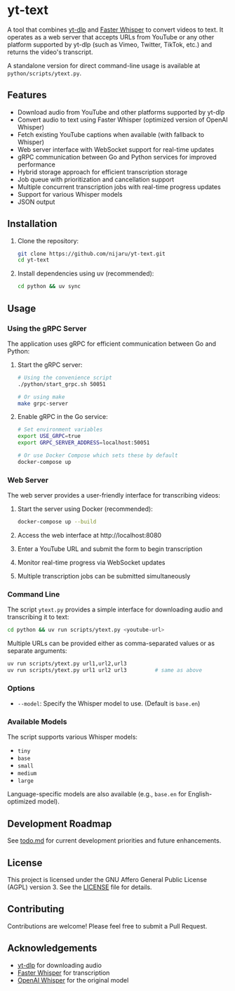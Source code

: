 # yt-text

A tool that combines [yt-dlp](https://github.com/yt-dlp/yt-dlp) and [Faster Whisper](https://github.com/guillaumekln/faster-whisper) to convert videos to text. It operates as a web server that accepts URLs from YouTube or any other platform supported by yt-dlp (such as Vimeo, Twitter, TikTok, etc.) and returns the video's transcript.

A standalone version for direct command-line usage is available at `python/scripts/ytext.py`.

## Features

- Download audio from YouTube and other platforms supported by yt-dlp
- Convert audio to text using Faster Whisper (optimized version of OpenAI Whisper)
- Fetch existing YouTube captions when available (with fallback to Whisper)
- Web server interface with WebSocket support for real-time updates
- gRPC communication between Go and Python services for improved performance
- Hybrid storage approach for efficient transcription storage
- Job queue with prioritization and cancellation support
- Multiple concurrent transcription jobs with real-time progress updates
- Support for various Whisper models
- JSON output

## Installation

1. Clone the repository:

   ```sh
   git clone https://github.com/nijaru/yt-text.git
   cd yt-text
   ```

2. Install dependencies using uv (recommended):

   ```sh
   cd python && uv sync
   ```

## Usage

### Using the gRPC Server

The application uses gRPC for efficient communication between Go and Python:

1. Start the gRPC server:

   ```sh
   # Using the convenience script
   ./python/start_grpc.sh 50051
   
   # Or using make
   make grpc-server
   ```

2. Enable gRPC in the Go service:

   ```sh
   # Set environment variables
   export USE_GRPC=true
   export GRPC_SERVER_ADDRESS=localhost:50051
   
   # Or use Docker Compose which sets these by default
   docker-compose up
   ```

### Web Server

The web server provides a user-friendly interface for transcribing videos:

1. Start the server using Docker (recommended):

   ```sh
   docker-compose up --build
   ```

2. Access the web interface at http://localhost:8080

3. Enter a YouTube URL and submit the form to begin transcription

4. Monitor real-time progress via WebSocket updates

5. Multiple transcription jobs can be submitted simultaneously

### Command Line

The script `ytext.py` provides a simple interface for downloading audio and transcribing it to text:

```sh
cd python && uv run scripts/ytext.py <youtube-url>
```

Multiple URLs can be provided either as comma-separated values or as separate arguments:

```sh
uv run scripts/ytext.py url1,url2,url3
uv run scripts/ytext.py url1 url2 url3         # same as above
```

### Options

- `--model`: Specify the Whisper model to use. (Default is `base.en`)

### Available Models

The script supports various Whisper models:

- `tiny`
- `base`
- `small`
- `medium`
- `large`

Language-specific models are also available (e.g., `base.en` for English-optimized model).

## Development Roadmap

See [todo.md](todo.md) for current development priorities and future enhancements.

## License

This project is licensed under the GNU Affero General Public License (AGPL) version 3. See the [LICENSE](LICENSE) file for details.

## Contributing

Contributions are welcome! Please feel free to submit a Pull Request.

## Acknowledgements

- [yt-dlp](https://github.com/yt-dlp/yt-dlp) for downloading audio
- [Faster Whisper](https://github.com/guillaumekln/faster-whisper) for transcription
- [OpenAI Whisper](https://github.com/openai/whisper) for the original model